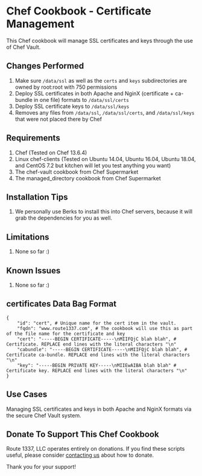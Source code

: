Chef Cookbook - Certificate Management
==============
This Chef cookbook will manage SSL certificates and keys through the use of Chef Vault.

Changes Performed
------------
1. Make sure `/data/ssl` as well as the `certs` and `keys` subdirectories are owned by root:root with 750 permissions
2. Deploy SSL certificates in both Apache and NginX (certificate + ca-bundle in one file) formats to `/data/ssl/certs`
3. Deploy SSL certificate keys to `/data/ssl/keys`
4. Removes any files from `/data/ssl`, `/data/ssl/certs`, and `/data/ssl/keys` that were not placed there by Chef

Requirements
------------
1. Chef (Tested on Chef 13.6.4)
2. Linux chef-clients (Tested on Ubuntu 14.04, Ubuntu 16.04, Ubuntu 18.04, and CentOS 7.2 but kitchen will let you test anything you want)
3. The chef-vault cookbook from Chef Supermarket
4. The managed_directory cookbook from Chef Supermarket

Installation Tips
------------

1. We personally use Berks to install this into Chef servers, because it will grab the dependencies for you as well.

Limitations
------------
1. None so far :)

Known Issues
------------
1. None so far :)

certificates Data Bag Format
------------

    {
        "id": "cert", # Unique name for the cert item in the vault.
        "fqdn": "www.route1337.com", # The cookbook will use this as part of the file name for the certificate and key
        "cert": "-----BEGIN CERTIFICATE-----\nMIIFQjC blah blah", # Certificate. REPLACE end lines with the literal characters "\n"
        "cabundle": "-----BEGIN CERTIFICATE-----\nMIIFQjC blah blah", # Certificate ca-bundle. REPLACE end lines with the literal characters "\n"
        "key": "-----BEGIN PRIVATE KEY-----\nMIIEwAIBA blah blah" # Certificate key. REPLACE end lines with the literal characters "\n"
    }

Use Cases
------------
Managing SSL certificates and keys in both Apache and NginX formats via the secure Chef Vault system.

Donate To Support This Chef Cookbook
------------
Route 1337, LLC operates entirely on donations. If you find these scripts useful, please consider [contacting us](https://www.route1337.com/contact-us/) about how to donate.

Thank you for your support!
